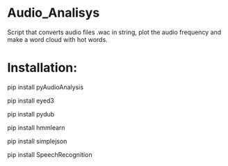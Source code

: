 # Audio_Analisys
 
 Script that converts audio files .wac in string, plot the audio frequency and make a word cloud with hot words.

 # Installation:

pip install pyAudioAnalysis

pip install eyed3

pip install pydub

pip install hmmlearn

pip install simplejson

pip install SpeechRecognition
